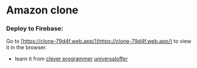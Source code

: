# Amazon clone 
### Deploy to Firebase: 
Go to [https://clone-79d4f.web.app/](https://clone-79d4f.web.app/) to view it in the browser.

- learn it from [clever programmer](https://www.youtube.com/c/CleverProgrammer/)
[universaloffer](https://universaloffer.org)
